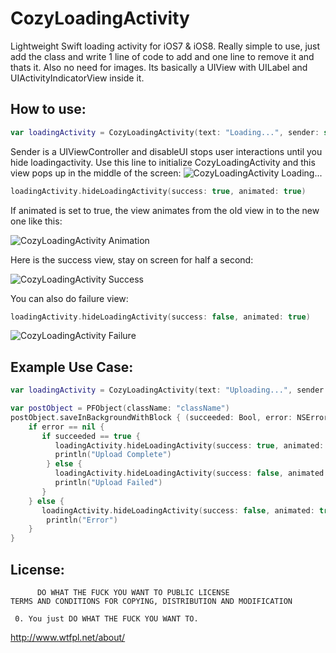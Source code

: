 # CozyLoadingActivity
Lightweight Swift loading activity for iOS7 & iOS8. Really simple to use, just add the class and write 1 line of code to add and one line to remove it and thats it. Also no need for images. Its basically a UIView with UILabel and UIActivityIndicatorView inside it.

## How to use:
```swift
var loadingActivity = CozyLoadingActivity(text: "Loading...", sender: self, disableUI: true)
```
Sender is a UIViewController and disableUI stops user interactions until you hide loadingactivity.
Use this line to initialize CozyLoadingActivity and this view pops up in the middle of the screen:
![CozyLoadingActivity Loading...](http://i.imgur.com/O6EZIr7.png)
```swift
loadingActivity.hideLoadingActivity(success: true, animated: true)
```
If animated is set to true, the view animates from the old view in to the new one like this:

![CozyLoadingActivity Animation](http://i.imgur.com/eOVrMtx.png)

Here is the success view, stay on screen for half a second:

![CozyLoadingActivity Success](http://i.imgur.com/mDg7DmG.png)

You can also do failure view:
```swift
loadingActivity.hideLoadingActivity(success: false, animated: true)
```
![CozyLoadingActivity Failure](http://i.imgur.com/OQ1cwvn.png)

## Example Use Case:

```swift
var loadingActivity = CozyLoadingActivity(text: "Uploading...", sender: mainPointer, disableUI: true)

var postObject = PFObject(className: "className")
postObject.saveInBackgroundWithBlock { (succeeded: Bool, error: NSError!) -> Void in
    if error == nil {
       if succeeded == true {
          loadingActivity.hideLoadingActivity(success: true, animated: true)
          println("Upload Complete")
        } else {
          loadingActivity.hideLoadingActivity(success: false, animated: true)
          println("Upload Failed")
       }
    } else {
       loadingActivity.hideLoadingActivity(success: false, animated: true)
        println("Error")
    }
}
```

## License:

          DO WHAT THE FUCK YOU WANT TO PUBLIC LICENSE 
    TERMS AND CONDITIONS FOR COPYING, DISTRIBUTION AND MODIFICATION 

     0. You just DO WHAT THE FUCK YOU WANT TO.

http://www.wtfpl.net/about/

